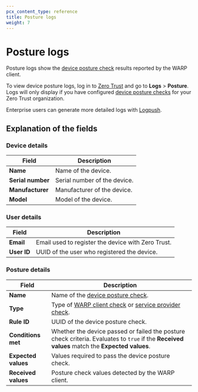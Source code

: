 ```yaml
---
pcx_content_type: reference
title: Posture logs
weight: 7
---
```


# Posture logs

Posture logs show the [device posture check](/cloudflare-one/identity/devices/) results reported by the WARP client.

To view device posture logs, log in to [Zero Trust](https://one.dash.cloudflare.com/) and go to **Logs** > **Posture**. Logs will only display if you have configured [device posture checks](/cloudflare-one/identity/devices/) for your Zero Trust organization.

Enterprise users can generate more detailed logs with [Logpush](/cloudflare-one/insights/logs/logpush/).

## Explanation of the fields

### Device details

| Field             | Description |
|-------------------|-------------|
| **Name**          | Name of the device.  |
| **Serial number** | Serial number of the device.           |
| **Manufacturer**  | Manufacturer of the device.            |
| **Model**         | Model of the device.  |

### User details

| Field       | Description |
|-------------|-------------|
| **Email**   | Email used to register the device with Zero Trust.            |
| **User ID** | UUID of the user who registered the device.           |

### Posture details

| Field               | Description |
|---------------------|-------------|
| **Name**            | Name of the [device posture check](/cloudflare-one/identity/devices). |
| **Type**            | Type of [WARP client check](/cloudflare-one/identity/devices/warp-client-checks/) or [service provider check](/cloudflare-one/identity/devices/service-providers/).      |
| **Rule ID**         | UUID of the device posture check.           |
| **Conditions met**  | Whether the device passed or failed the posture check criteria. Evaluates to `true` if the **Received values** match the **Expected values**.      |
| **Expected values** | Values required to pass the device posture check.       |
| **Received values** | Posture check values detected by the WARP client.  |